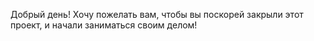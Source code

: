 Добрый день!
Хочу пожелать вам, чтобы вы поскорей закрыли этот проект, и начали заниматься своим делом!
